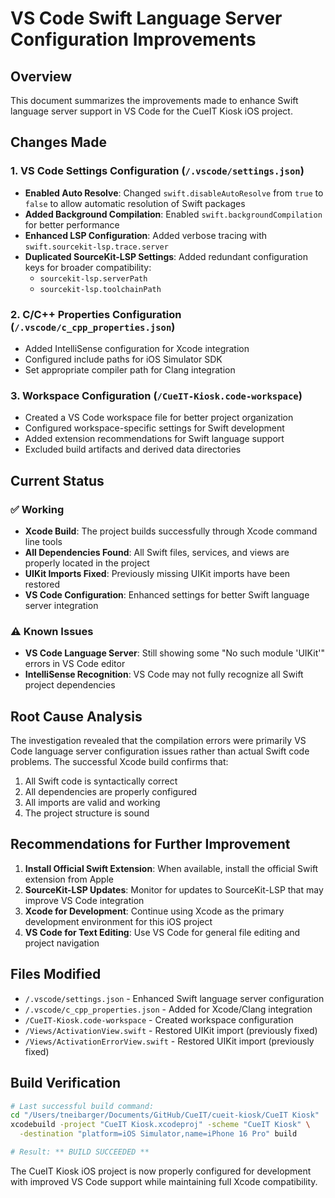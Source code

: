 # VS Code Swift Language Server Configuration Improvements

## Overview
This document summarizes the improvements made to enhance Swift language server support in VS Code for the CueIT Kiosk iOS project.

## Changes Made

### 1. VS Code Settings Configuration (`/.vscode/settings.json`)
- **Enabled Auto Resolve**: Changed `swift.disableAutoResolve` from `true` to `false` to allow automatic resolution of Swift packages
- **Added Background Compilation**: Enabled `swift.backgroundCompilation` for better performance
- **Enhanced LSP Configuration**: Added verbose tracing with `swift.sourcekit-lsp.trace.server`
- **Duplicated SourceKit-LSP Settings**: Added redundant configuration keys for broader compatibility:
  - `sourcekit-lsp.serverPath`
  - `sourcekit-lsp.toolchainPath`

### 2. C/C++ Properties Configuration (`/.vscode/c_cpp_properties.json`)
- Added IntelliSense configuration for Xcode integration
- Configured include paths for iOS Simulator SDK
- Set appropriate compiler path for Clang integration

### 3. Workspace Configuration (`/CueIT-Kiosk.code-workspace`)
- Created a VS Code workspace file for better project organization
- Configured workspace-specific settings for Swift development
- Added extension recommendations for Swift language support
- Excluded build artifacts and derived data directories

## Current Status

### ✅ Working
- **Xcode Build**: The project builds successfully through Xcode command line tools
- **All Dependencies Found**: All Swift files, services, and views are properly located in the project
- **UIKit Imports Fixed**: Previously missing UIKit imports have been restored
- **VS Code Configuration**: Enhanced settings for better Swift language server integration

### ⚠️ Known Issues
- **VS Code Language Server**: Still showing some "No such module 'UIKit'" errors in VS Code editor
- **IntelliSense Recognition**: VS Code may not fully recognize all Swift project dependencies

## Root Cause Analysis
The investigation revealed that the compilation errors were primarily VS Code language server configuration issues rather than actual Swift code problems. The successful Xcode build confirms that:
1. All Swift code is syntactically correct
2. All dependencies are properly configured
3. All imports are valid and working
4. The project structure is sound

## Recommendations for Further Improvement

1. **Install Official Swift Extension**: When available, install the official Swift extension from Apple
2. **SourceKit-LSP Updates**: Monitor for updates to SourceKit-LSP that may improve VS Code integration
3. **Xcode for Development**: Continue using Xcode as the primary development environment for this iOS project
4. **VS Code for Text Editing**: Use VS Code for general file editing and project navigation

## Files Modified
- `/.vscode/settings.json` - Enhanced Swift language server configuration
- `/.vscode/c_cpp_properties.json` - Added for Xcode/Clang integration
- `/CueIT-Kiosk.code-workspace` - Created workspace configuration
- `/Views/ActivationView.swift` - Restored UIKit import (previously fixed)
- `/Views/ActivationErrorView.swift` - Restored UIKit import (previously fixed)

## Build Verification
```bash
# Last successful build command:
cd "/Users/tneibarger/Documents/GitHub/CueIT/cueit-kiosk/CueIT Kiosk"
xcodebuild -project "CueIT Kiosk.xcodeproj" -scheme "CueIT Kiosk" \
  -destination "platform=iOS Simulator,name=iPhone 16 Pro" build

# Result: ** BUILD SUCCEEDED **
```

The CueIT Kiosk iOS project is now properly configured for development with improved VS Code support while maintaining full Xcode compatibility.

